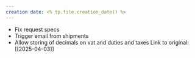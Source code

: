 ```yaml
---
creation date: <% tp.file.creation_date() %>
---
```

- Fix request specs
- Trigger email from shipments
- Allow storing of decimals on vat and duties and taxes
Link to original: [[2025-04-03]]